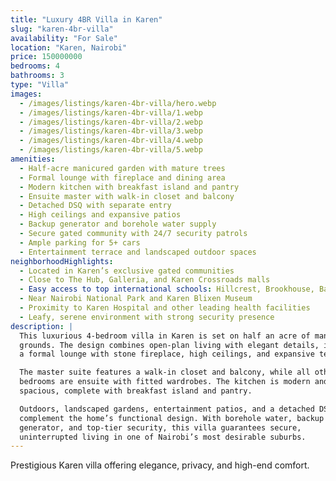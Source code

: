 ```yaml
---
title: "Luxury 4BR Villa in Karen"
slug: "karen-4br-villa"
availability: "For Sale"
location: "Karen, Nairobi"
price: 150000000
bedrooms: 4
bathrooms: 3
type: "Villa"
images:
  - /images/listings/karen-4br-villa/hero.webp
  - /images/listings/karen-4br-villa/1.webp
  - /images/listings/karen-4br-villa/2.webp
  - /images/listings/karen-4br-villa/3.webp
  - /images/listings/karen-4br-villa/4.webp
  - /images/listings/karen-4br-villa/5.webp
amenities:
  - Half-acre manicured garden with mature trees
  - Formal lounge with fireplace and dining area
  - Modern kitchen with breakfast island and pantry
  - Ensuite master with walk-in closet and balcony
  - Detached DSQ with separate entry
  - High ceilings and expansive patios
  - Backup generator and borehole water supply
  - Secure gated community with 24/7 security patrols
  - Ample parking for 5+ cars
  - Entertainment terrace and landscaped outdoor spaces
neighborhoodHighlights:
  - Located in Karen’s exclusive gated communities
  - Close to The Hub, Galleria, and Karen Crossroads malls
  - Easy access to top international schools: Hillcrest, Brookhouse, Banda
  - Near Nairobi National Park and Karen Blixen Museum
  - Proximity to Karen Hospital and other leading health facilities
  - Leafy, serene environment with strong security presence
description: |
  This luxurious 4-bedroom villa in Karen is set on half an acre of manicured 
  grounds. The design combines open-plan living with elegant details, including 
  a formal lounge with stone fireplace, high ceilings, and expansive terraces.  

  The master suite features a walk-in closet and balcony, while all other 
  bedrooms are ensuite with fitted wardrobes. The kitchen is modern and 
  spacious, complete with breakfast island and pantry.  

  Outdoors, landscaped gardens, entertainment patios, and a detached DSQ 
  complement the home’s functional design. With borehole water, backup 
  generator, and top-tier security, this villa guarantees secure, 
  uninterrupted living in one of Nairobi’s most desirable suburbs.
---
```

Prestigious Karen villa offering elegance, privacy, and high-end comfort.
